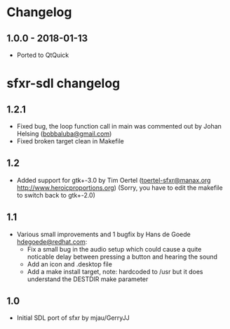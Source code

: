 # Changelog

## 1.0.0 - 2018-01-13

- Ported to QtQuick

# sfxr-sdl changelog

## 1.2.1
- Fixed bug, the loop function call in main was commented out by Johan Helsing
  (bobbaluba@gmail.com)
- Fixed broken target clean in Makefile

## 1.2
- Added support for gtk+-3.0 by Tim Oertel (toertel-sfxr@manax.org
  http://www.heroicproportions.org) (Sorry, you have to edit the makefile to
  switch back to gtk+-2.0)

## 1.1
- Various small improvements and 1 bugfix by Hans de Goede
  <hdegoede@redhat.com>:
  - Fix a small bug in the audio setup which could cause a quite noticable
    delay between pressing a button and hearing the sound
  - Add an icon and .desktop file
  - Add a make install target, note:  hardcoded to /usr but it does understand
    the DESTDIR make parameter

## 1.0
- Initial SDL port of sfxr by mjau/GerryJJ
